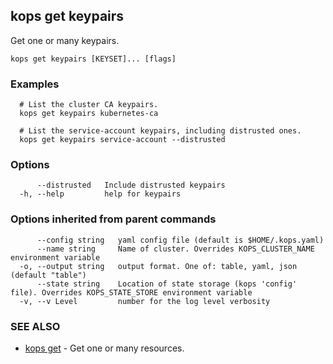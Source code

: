 
<!--- This file is automatically generated by make gen-cli-docs; changes should be made in the go CLI command code (under cmd/kops) -->

## kops get keypairs

Get one or many keypairs.

```
kops get keypairs [KEYSET]... [flags]
```

### Examples

```
  # List the cluster CA keypairs.
  kops get keypairs kubernetes-ca
  
  # List the service-account keypairs, including distrusted ones.
  kops get keypairs service-account --distrusted
```

### Options

```
      --distrusted   Include distrusted keypairs
  -h, --help         help for keypairs
```

### Options inherited from parent commands

```
      --config string   yaml config file (default is $HOME/.kops.yaml)
      --name string     Name of cluster. Overrides KOPS_CLUSTER_NAME environment variable
  -o, --output string   output format. One of: table, yaml, json (default "table")
      --state string    Location of state storage (kops 'config' file). Overrides KOPS_STATE_STORE environment variable
  -v, --v Level         number for the log level verbosity
```

### SEE ALSO

* [kops get](kops_get.md)	 - Get one or many resources.


